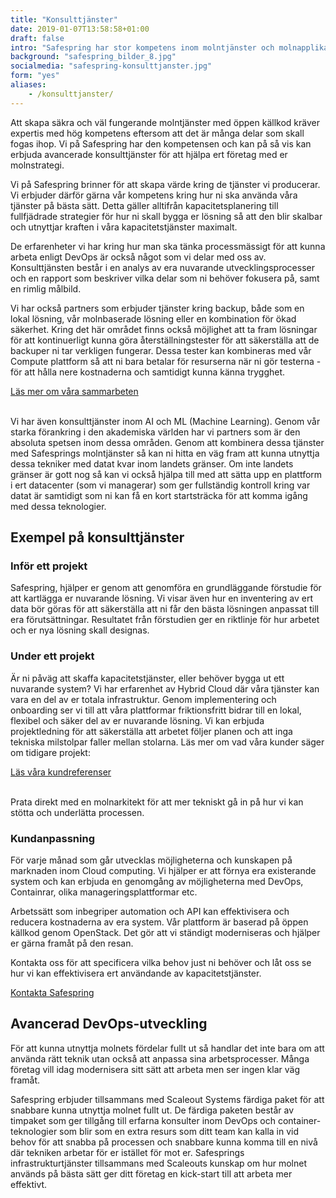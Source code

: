```yaml
---
title: "Konsulttjänster"
date: 2019-01-07T13:58:58+01:00
draft: false
intro: "Safespring har stor kompetens inom molntjänster och molnapplikationer. Vi har också ett nätverk av partners som kan hjälpa dig komma igång."
background: "safespring_bilder_8.jpg"
socialmedia: "safespring-konsulttjanster.jpg"
form: "yes"
aliases:
    - /konsulttjanster/
---
```

Att skapa säkra och väl fungerande molntjänster med öppen källkod kräver expertis med hög kompetens eftersom att det är många delar som skall fogas ihop. Vi på Safespring har den kompetensen och kan på så vis kan erbjuda avancerade konsulttjänster för att hjälpa ert företag med er molnstrategi.

Vi på Safespring brinner för att skapa värde kring de tjänster vi producerar. Vi erbjuder därför gärna vår kompetens kring hur ni ska använda våra tjänster på bästa sätt. Detta gäller alltifrån kapacitetsplanering till fullfjädrade strategier för hur ni skall bygga er lösning så att den blir skalbar och utnyttjar kraften i våra kapacitetstjänster maximalt.

De erfarenheter vi har kring hur man ska tänka processmässigt för att kunna arbeta enligt DevOps är också något som vi delar med oss av. Konsulttjänsten består i en analys av era nuvarande utvecklingsprocesser och en rapport som beskriver vilka delar som ni behöver fokusera på, samt en rimlig målbild.

Vi har också partners som erbjuder tjänster kring backup, både som en lokal lösning, vår molnbaserade lösning eller en kombination för ökad säkerhet. Kring det här området finns också möjlighet att ta fram lösningar för att kontinuerligt kunna göra återställningstester för att säkerställa att de backuper ni tar verkligen fungerar. Dessa tester kan kombineras med vår Compute plattform så att ni bara betalar för resurserna när ni gör testerna - för att hålla nere kostnaderna och samtidigt kunna känna trygghet.

<a href="/om-safespring/samarbeten-och-partners/" id="text-button">Läs mer om våra sammarbeten</a></br></br>

Vi har även konsulttjänster inom AI och ML (Machine Learning). Genom vår starka förankring i den akademiska världen har vi partners som är den absoluta spetsen inom dessa områden. Genom att kombinera dessa tjänster med Safesprings molntjänster så kan ni hitta en väg fram att kunna utnyttja dessa tekniker med datat kvar inom landets gränser. Om inte landets gränser är gott nog så kan vi också hjälpa till med att sätta upp en plattform i ert datacenter (som vi managerar) som ger fullständig kontroll kring var datat är samtidigt som ni kan få en kort startsträcka för att komma igång med dessa teknologier.

## Exempel på konsulttjänster
### Inför ett projekt
Safespring, hjälper er genom att genomföra en grundläggande förstudie för att kartlägga er nuvarande lösning. Vi visar även hur en inventering av ert data bör göras för att säkerställa att ni får den bästa lösningen anpassat till era förutsättningar. Resultatet från förstudien ger en riktlinje för hur arbetet och er nya lösning skall designas.

### Under ett projekt
Är ni påväg att skaffa kapacitetstjänster, eller behöver bygga ut ett nuvarande system? Vi har erfarenhet av Hybrid Cloud där våra tjänster kan vara en del av er totala infrastruktur. Genom implementering och onboarding ser vi till att våra plattformar friktionsfritt bidrar till en lokal, flexibel och säker del av er nuvarande lösning. Vi kan erbjuda projektledning för att säkerställa att arbetet följer planen och att inga tekniska milstolpar faller mellan stolarna. Läs mer om vad våra kunder säger om tidigare projekt:

<a href="/referenser" id="text-button">Läs våra kundreferenser</a></br></br>

Prata direkt med en molnarkitekt för att mer tekniskt gå in på hur vi kan stötta och underlätta processen.

### Kundanpassning
För varje månad som går utvecklas möjligheterna och kunskapen på marknaden inom Cloud computing. Vi hjälper er att förnya era existerande system och kan erbjuda en genomgång av möjligheterna med DevOps, Containrar, olika manageringsplattformar etc.

Arbetssätt som inbegriper automation och API kan effektivisera och reducera kostnaderna av era system. Vår plattform är baserad på öppen källkod genom OpenStack. Det gör att vi ständigt moderniseras och hjälper er gärna framåt på den resan.

Kontakta oss för att specificera vilka behov just ni behöver och låt oss se hur vi kan effektivisera ert användande av kapacitetstjänster.

<a href="/kontakt" id="text-button">Kontakta Safespring</a>

## Avancerad DevOps-utveckling

För att kunna utnyttja molnets fördelar fullt ut så handlar det inte bara om att använda rätt teknik utan också att anpassa sina arbetsprocesser. Många företag vill idag modernisera sitt sätt att arbeta men ser ingen klar väg framåt.

Safespring erbjuder tillsammans med Scaleout Systems färdiga paket för att snabbare kunna utnyttja molnet fullt ut. De färdiga paketen består av timpaket som ger tillgång till erfarna konsulter inom DevOps och container-teknologier som blir som en extra resurs som ditt team kan kalla in vid behov för att snabba på processen och snabbare kunna komma till en nivå där tekniken arbetar för er istället för mot er. Safesprings infrastrukturtjänster tillsammans med Scaleouts kunskap om hur molnet används på bästa sätt ger ditt företag en kick-start till att arbeta mer effektivt.
